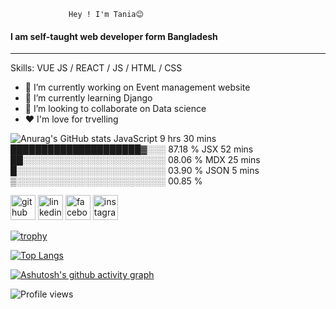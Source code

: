 
 
             
                 Hey ! I'm Tania😊
                 
#### I am self-taught web developer form Bangladesh
----------------------------------------------------


Skills: VUE JS / REACT / JS / HTML / CSS

- 🔭 I’m currently working on Event management website
- 🌱 I’m currently learning Django 
- 👯 I’m looking to collaborate on  Data science 
- ❤  I'm love for trvelling

![Anurag's GitHub stats](https://github-readme-stats.vercel.app/api?username=Tania&show_icons=true&theme=synthwave )
JavaScript   9 hrs 30 mins   █████████████████████▓░░░   87.18 % 
JSX          52 mins         ██░░░░░░░░░░░░░░░░░░░░░░░   08.06 % 
MDX          25 mins         █░░░░░░░░░░░░░░░░░░░░░░░░   03.90 % 
JSON         5 mins          ▒░░░░░░░░░░░░░░░░░░░░░░░░   00.85 % 

[<img src='https://cdn.jsdelivr.net/npm/simple-icons@3.0.1/icons/github.svg' alt='github' height='40'>](https://github.com/https://github.com/TaniaIsa14)  [<img src='https://cdn.jsdelivr.net/npm/simple-icons@3.0.1/icons/linkedin.svg' alt='linkedin' height='40'>](https://www.linkedin.com/in/https://www.linkedin.com/in/tania-isa-389804150//)  [<img src='https://cdn.jsdelivr.net/npm/simple-icons@3.0.1/icons/facebook.svg' alt='facebook' height='40'>](https://www.facebook.com/https://www.facebook.com/profile.php?id=100004461466997)  [<img src='https://cdn.jsdelivr.net/npm/simple-icons@3.0.1/icons/instagram.svg' alt='instagram' height='40'>](https://www.instagram.com/https://www.instagram.com/misty_soytan//)  

[![trophy](https://github-profile-trophy.vercel.app/?username=https://github.com/TaniaIsa14)](https://github.com/ryo-ma/github-profile-trophy)

[![Top Langs](https://github-readme-stats.vercel.app/api/top-langs/?username=https://github.com/TaniaIsa14)](https://github.com/anuraghazra/github-readme-stats)


[![Ashutosh's github activity graph](https://activity-graph.herokuapp.com/graph?username=TaniaIsa14&theme=gotham)](https://github.com/TaniaIsa14/github-readme-activity-graph)

![Profile views](https://gpvc.arturio.dev/https://github.com/TaniaIsa14)  


